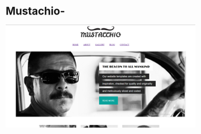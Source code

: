 # Mustachio-
<a href="https://github.com/Uniquesoul14/Mustachio-/tree/main/MUSTACCHIO"><img src="m_output.png"></a>
